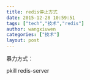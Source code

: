 ```yaml
---
title: redis停止方式
date: 2015-12-28 10:59:51
tags: ["tech","技术","redis"]
author: wangxiuwen
categories: ["技术"]
layout: post
---
```





暴力方式：

pkill redis-server
